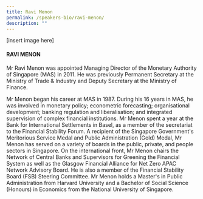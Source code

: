 ```yaml
---
title: Ravi Menon
permalink: /speakers-bio/ravi-menon/
description: ""
---
```


[insert image here]

#### RAVI MENON

Mr Ravi Menon was appointed Managing Director of the Monetary Authority of Singapore (MAS) in 2011. He was previously Permanent Secretary at the Ministry of Trade & Industry and Deputy Secretary at the Ministry of Finance.  
  
Mr Menon began his career at MAS in 1987. During his 16 years in MAS, he was involved in monetary policy; econometric forecasting; organisational development; banking regulation and liberalisation; and integrated supervision of complex financial institutions. Mr Menon spent a year at the Bank for International Settlements in Basel, as a member of the secretariat to the Financial Stability Forum. A recipient of the Singapore Government's Meritorious Service Medal and Public Administration (Gold) Medal, Mr Menon has served on a variety of boards in the public, private, and people sectors in Singapore. On the international front, Mr Menon chairs the Network of Central Banks and Supervisors for Greening the Financial System as well as the Glasgow Financial Alliance for Net Zero APAC Network Advisory Board. He is also a member of the Financial Stability Board (FSB) Steering Committee. Mr Menon holds a Master's in Public Administration from Harvard University and a Bachelor of Social Science (Honours) in Economics from the National University of Singapore.